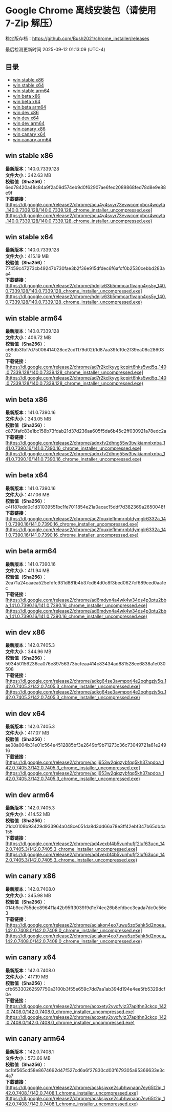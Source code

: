 # Google Chrome 离线安装包（请使用 7-Zip 解压）
稳定版存档：<https://github.com/Bush2021/chrome_installer/releases>

最后检测更新时间
2025-09-12 01:13:09 (UTC-4)

## 目录
* [win stable x86](https://github.com/Bush2021/chrome_installer?tab=readme-ov-file#win-stable-x86)
* [win stable x64](https://github.com/Bush2021/chrome_installer?tab=readme-ov-file#win-stable-x64)
* [win stable arm64](https://github.com/Bush2021/chrome_installer?tab=readme-ov-file#win-stable-arm64)
* [win beta x86](https://github.com/Bush2021/chrome_installer?tab=readme-ov-file#win-beta-x86)
* [win beta x64](https://github.com/Bush2021/chrome_installer?tab=readme-ov-file#win-beta-x64)
* [win beta arm64](https://github.com/Bush2021/chrome_installer?tab=readme-ov-file#win-beta-arm64)
* [win dev x86](https://github.com/Bush2021/chrome_installer?tab=readme-ov-file#win-dev-x86)
* [win dev x64](https://github.com/Bush2021/chrome_installer?tab=readme-ov-file#win-dev-x64)
* [win dev arm64](https://github.com/Bush2021/chrome_installer?tab=readme-ov-file#win-dev-arm64)
* [win canary x86](https://github.com/Bush2021/chrome_installer?tab=readme-ov-file#win-canary-x86)
* [win canary x64](https://github.com/Bush2021/chrome_installer?tab=readme-ov-file#win-canary-x64)
* [win canary arm64](https://github.com/Bush2021/chrome_installer?tab=readme-ov-file#win-canary-arm64)

## win stable x86
**最新版本**：140.0.7339.128  
**文件大小**：342.63 MB  
**校验值（Sha256）**：6ed78420a48c84a9f2a09d574eb9d0f62907ae6fec2089868fed78d8e9e88e9f  
**下载链接**：[https://dl.google.com/release2/chrome/acu4y4svyr73evwcompbor4woyta_140.0.7339.128/140.0.7339.128_chrome_installer_uncompressed.exe](https://dl.google.com/release2/chrome/acu4y4svyr73evwcompbor4woyta_140.0.7339.128/140.0.7339.128_chrome_installer_uncompressed.exe)  

## win stable x64
**最新版本**：140.0.7339.128  
**文件大小**：415.19 MB  
**校验值（Sha256）**：77459c47273cb49247b730fae3b2f36e915dfdec6f6afcf0b2530cebbd283aa4  
**下载链接**：[https://dl.google.com/release2/chrome/hdnjiv63b5mmcarflvagn4gs5y_140.0.7339.128/140.0.7339.128_chrome_installer_uncompressed.exe](https://dl.google.com/release2/chrome/hdnjiv63b5mmcarflvagn4gs5y_140.0.7339.128/140.0.7339.128_chrome_installer_uncompressed.exe)  

## win stable arm64
**最新版本**：140.0.7339.128  
**文件大小**：406.72 MB  
**校验值（Sha256）**：c68db3fbf7d75006414028ce2cd1179d02b1d87aa39fc10e2f39ea08c2860302  
**下载链接**：[https://dl.google.com/release2/chrome/ad7r2kclkyyglkcpirt6hks5wd5q_140.0.7339.128/140.0.7339.128_chrome_installer_uncompressed.exe](https://dl.google.com/release2/chrome/ad7r2kclkyyglkcpirt6hks5wd5q_140.0.7339.128/140.0.7339.128_chrome_installer_uncompressed.exe)  

## win beta x86
**最新版本**：141.0.7390.16  
**文件大小**：343.05 MB  
**校验值（Sha256）**：c873fafc83e1bc158b73fdab21d37d236aa605f5da6b45c2ff030921a78edc2a  
**下载链接**：[https://dl.google.com/release2/chrome/adnxfv2dhng55w3twikiamnlxnba_141.0.7390.16/141.0.7390.16_chrome_installer_uncompressed.exe](https://dl.google.com/release2/chrome/adnxfv2dhng55w3twikiamnlxnba_141.0.7390.16/141.0.7390.16_chrome_installer_uncompressed.exe)  

## win beta x64
**最新版本**：141.0.7390.16  
**文件大小**：417.06 MB  
**校验值（Sha256）**：c4f187edd0c1d31039551bc1fe7011854e21a0acac15ddf7d382369a2650048f  
**下载链接**：[https://dl.google.com/release2/chrome/ac2fouxjeflmmrnbtdymglr6332a_141.0.7390.16/141.0.7390.16_chrome_installer_uncompressed.exe](https://dl.google.com/release2/chrome/ac2fouxjeflmmrnbtdymglr6332a_141.0.7390.16/141.0.7390.16_chrome_installer_uncompressed.exe)  

## win beta arm64
**最新版本**：141.0.7390.16  
**文件大小**：411.94 MB  
**校验值（Sha256）**：2ea71a24caaea525efdfc931d881b4b37cd64d0c8f3bed0627cf689ced0aa1ec  
**下载链接**：[https://dl.google.com/release2/chrome/ad6mdyn4a4wk4w34ds4p3ptu2bba_141.0.7390.16/141.0.7390.16_chrome_installer_uncompressed.exe](https://dl.google.com/release2/chrome/ad6mdyn4a4wk4w34ds4p3ptu2bba_141.0.7390.16/141.0.7390.16_chrome_installer_uncompressed.exe)  

## win dev x86
**最新版本**：142.0.7405.3  
**文件大小**：344.96 MB  
**校验值（Sha256）**：593450156236ca076e89756373bcfeaa414c83434ad881528ee6838a1e030508  
**下载链接**：[https://dl.google.com/release2/chrome/adkg64se3avmporj4e2oqhgzjv5q_142.0.7405.3/142.0.7405.3_chrome_installer_uncompressed.exe](https://dl.google.com/release2/chrome/adkg64se3avmporj4e2oqhgzjv5q_142.0.7405.3/142.0.7405.3_chrome_installer_uncompressed.exe)  

## win dev x64
**最新版本**：142.0.7405.3  
**文件大小**：417.07 MB  
**校验值（Sha256）**：ae08a004b31e01c564e4512885bf3e2649bf9b71273c36c73049721a61e24916  
**下载链接**：[https://dl.google.com/release2/chrome/acjj653w2qiqzybfqq5kh37apdoa_142.0.7405.3/142.0.7405.3_chrome_installer_uncompressed.exe](https://dl.google.com/release2/chrome/acjj653w2qiqzybfqq5kh37apdoa_142.0.7405.3/142.0.7405.3_chrome_installer_uncompressed.exe)  

## win dev arm64
**最新版本**：142.0.7405.3  
**文件大小**：414.52 MB  
**校验值（Sha256）**：21dc0108b93429d933964a048ce051da8d3dd66a78e3ff42ebf347b65db4a155  
**下载链接**：[https://dl.google.com/release2/chrome/ad4vexbf4b5vunhufjf2luf63ucq_142.0.7405.3/142.0.7405.3_chrome_installer_uncompressed.exe](https://dl.google.com/release2/chrome/ad4vexbf4b5vunhufjf2luf63ucq_142.0.7405.3/142.0.7405.3_chrome_installer_uncompressed.exe)  

## win canary x86
**最新版本**：142.0.7408.0  
**文件大小**：345.98 MB  
**校验值（Sha256）**：014b9cc755dec8964f1a42b95ff3039f9d1e74ec26b8efdbcc3eada7dc0c56e3  
**下载链接**：[https://dl.google.com/release2/chrome/aciakon4eo7uwu5zo5ahk5d2noea_142.0.7408.0/142.0.7408.0_chrome_installer_uncompressed.exe](https://dl.google.com/release2/chrome/aciakon4eo7uwu5zo5ahk5d2noea_142.0.7408.0/142.0.7408.0_chrome_installer_uncompressed.exe)  

## win canary x64
**最新版本**：142.0.7408.0  
**文件大小**：417.19 MB  
**校验值（Sha256）**：cfb65330262597750a3100b3f55e659c7dd7aa1ab394d194e4ee5fb5329dcf0e  
**下载链接**：[https://dl.google.com/release2/chrome/acoxety2yvofviz37aplthn3ckcq_142.0.7408.0/142.0.7408.0_chrome_installer_uncompressed.exe](https://dl.google.com/release2/chrome/acoxety2yvofviz37aplthn3ckcq_142.0.7408.0/142.0.7408.0_chrome_installer_uncompressed.exe)  

## win canary arm64
**最新版本**：142.0.7408.1  
**文件大小**：573.66 MB  
**校验值（Sha256）**：bc1bf565cd58e8674692d47f527cd6a6f27830cd03f679305a95366633e3c4a7  
**下载链接**：[https://dl.google.com/release2/chrome/acsksjwxe2subhwnaqn7ey65t2iq_142.0.7408.1/142.0.7408.1_chrome_installer_uncompressed.exe](https://dl.google.com/release2/chrome/acsksjwxe2subhwnaqn7ey65t2iq_142.0.7408.1/142.0.7408.1_chrome_installer_uncompressed.exe)  


